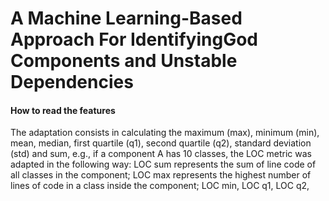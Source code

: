 # A Machine Learning-Based Approach For IdentifyingGod Components and Unstable Dependencies



#### How to read the features

The adaptation consists in calculating the maximum (max), minimum (min),
mean, median, first quartile (q1), second quartile (q2), standard deviation (std)
and sum, e.g., if a component A has 10 classes, the LOC metric was adapted
in the following way: LOC sum represents the sum of line code of all classes in
the component; LOC max represents the highest number of lines of code in a
class inside the component; LOC min, LOC q1, LOC q2,
